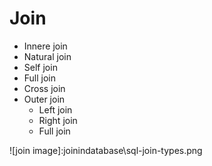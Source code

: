 # Join 

  - Innere join
  - Natural join
  - Self join 
  - Full join 
  - Cross join
  - Outer join 
    - Left join 
    - Right join
    - Full join

![join image]:joinindatabase\sql-join-types.png 